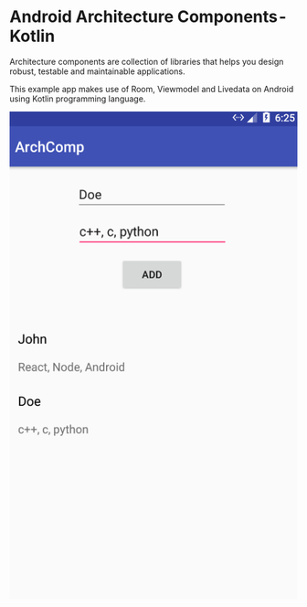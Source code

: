 # Android Architecture Components - Kotlin

Architecture components are collection of libraries that helps you design robust, testable and maintainable applications.

This example app makes use of Room, Viewmodel and Livedata on Android using Kotlin programming language.

![alt text](https://github.com/abhishek-butola/architecture-components-kotlin/blob/master/img.png)
